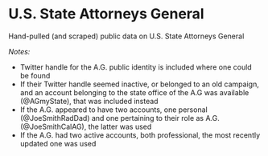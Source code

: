 # U.S. State Attorneys General

Hand-pulled (and scraped) public data on U.S. State Attorneys General

*Notes:*
- Twitter handle for the A.G. public identity is included where one could be found
- If their Twitter handle seemed inactive, or belonged to an old campaign, and an account belonging to the state office of the A.G was available (@AGmyState), that was included instead
- If the A.G. appeared to have two accounts, one personal (@JoeSmithRadDad) and one pertaining to their role as A.G. (@JoeSmithCalAG), the latter was used
- If the A.G. had two active accounts, both professional, the most recently updated one was used

